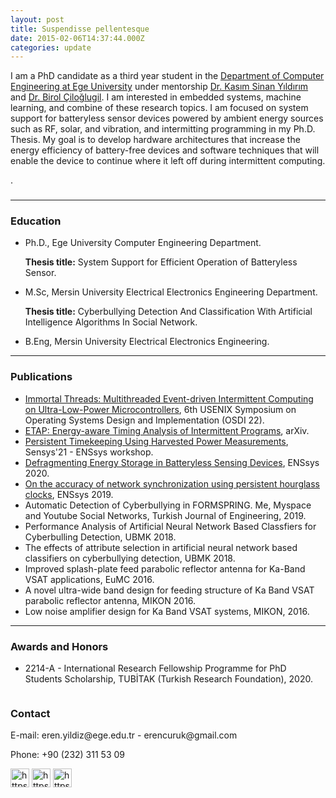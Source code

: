```yaml
---
layout: post
title: Suspendisse pellentesque
date: 2015-02-06T14:37:44.000Z
categories: update
---
```


<p> I am a PhD candidate as a third year student in the <a href="https://bilmuh.ege.edu.tr/eng-/Homepage.html">Department of Computer Engineering at Ege University</a>
		under mentorship <a href="https://sinanyil81.github.io/index.html">Dr. Kasım Sinan Yıldırım</a> and <a href="https://avesis.ege.edu.tr/birol.ciloglugil">Dr. Birol Çiloğlugil</a>.
		I am interested in embedded systems, machine learning, and combine of these research topics. I am focused on system support for batteryless sensor devices powered by ambient energy sources such as RF, solar, and vibration, and intermitting programming in my Ph.D. Thesis. My goal is to develop hardware architectures that increase the energy efficiency of battery-free devices and software techniques that will enable the device to continue where it left off during intermittent computing.</p>
		.



<p><h3></h3></p>
	
<hr>
	
<p><h3 id="education">Education</h3></p>
  <ul>
  <li>Ph.D., Ege University Computer Engineering Department.
<p><Strong>Thesis title:</Strong> System Support for Efficient Operation of Batteryless Sensor.</p></li>
  <li>M.Sc, Mersin University Electrical Electronics Engineering Department.
<p><Strong>Thesis title:</Strong>  Cyberbullying Detection And Classification With Artificial Intelligence Algorithms
In Social Network.</p></li>
  <li>B.Eng, Mersin University Electrical Electronics Engineering.</li>
</ul>
  
<hr>
	
<h3 id="publications">Publications</h3>  

<ul>
  <li><a href="https://www.usenix.org/conference/osdi22/presentation/yildiz">Immortal Threads: Multithreaded Event-driven Intermittent Computing on Ultra-Low-Power Microcontrollers</a>, 6th USENIX Symposium on Operating Systems Design and Implementation (OSDI 22).</li> 
<li><a href="https://arxiv.org/abs/2201.11433">ETAP: Energy-aware Timing Analysis of Intermittent Programs</a>, arXiv.</li> 
  <li><a href="https://dl.acm.org/doi/abs/10.1145/3485730.3493361">Persistent Timekeeping Using Harvested Power Measurements</a>, Sensys'21 - ENSsys workshop.</li> 
  <li><a href="https://dl.acm.org/doi/10.1145/3417308.3430271">Defragmenting Energy Storage in Batteryless Sensing Devices</a>, ENSsys 2020.</li> 
  <li><a href="https://dl.acm.org/doi/10.1145/3362053.3363497">On the accuracy of network synchronization using persistent hourglass clocks</a>, ENSsys 2019.</li> 
  <li>Automatic Detection of Cyberbullying in FORMSPRING. Me, Myspace and Youtube Social Networks, Turkish Journal of Engineering, 2019.</li>
  <li>Performance Analysis of Artificial Neural Network Based Classfiers for Cyberbulling Detection, UBMK 2018.</li>
  <li>The effects of attribute selection in artificial neural network based classifiers on cyberbullying detection, UBMK 2018.</li>
  <li>Improved splash-plate feed parabolic reflector antenna for Ka-Band VSAT applications, EuMC 2016.</li>
  <li>A novel ultra-wide band design for feeding structure of Ka Band VSAT parabolic reflector antenna, MIKON 2016.</li>
  <li>Low noise amplifier design for Ka Band VSAT systems, MIKON, 2016.</li>
</ul>
 
<hr>
	
<h3 id="awardsandhonors">Awards and Honors</h3>  
<ul>
   <li> 2214-A - International Research Fellowship Programme for PhD Students Scholarship, TUBİTAK  (Turkish Research Foundation), 2020.</li> 


</ul>

  </div>
  <div class="column side" style="background-color:white;"></div>
</div>

<div class="footer">
  <h3 id="contact">Contact</h3>  

  <p>E-mail: eren.yildiz@ege.edu.tr - erencuruk@gmail.com</p>

<p>Phone: +90 (232) 311 53 09</p>
</a>
<a href="https://scholar.google.com/citations?hl=en&authuser=1&user=b_KYI84AAAAJ">
<img src="/Gscholar.png" alt="https://scholar.google.com/citations?hl=en&authuser=1&user=b_KYI84AAAAJ" width="30"/></a>
<a href="https://www.linkedin.com/in/eren-y%C4%B1ld%C4%B1z-3376b5101/">
<img src="/linkedin.png" alt="https://www.linkedin.com/in/erenyildiz33/" width="30"/></a>
<a href="https://github.com/erenyildiz33/">
<img src="/git.png" alt="https://github.com/erenyildiz33/" width="30"/></a>
